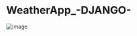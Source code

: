 # WeatherApp_-DJANGO-

![image](https://user-images.githubusercontent.com/94145408/168046121-f5c5790a-7b02-4f96-a2ab-e702ef92e668.png)
